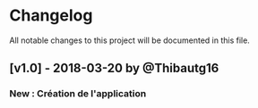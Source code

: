 # Changelog
All notable changes to this project will be documented in this file.

## [v1.0] - 2018-03-20 by @Thibautg16
### New : Création de l'application